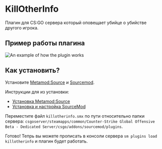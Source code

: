 # KillOtherInfo
Плагин для CS:GO сервера который оповещает убийце о убийстве другого игрока.

## Пример работы плагина

![An example of how the plugin works](./GIF/example.gif)

## Как установить?
Установите [Metamod:Source](https://www.sourcemm.net/downloads.php?branch=stable) и [Sourcemod](https://www.sourcemod.net/downloads.php?branch=stable). 

Инструкции для из установки:
- [Установка Metamod:Source](https://hlmod.net/threads/ustanovka-metamod-source.91/)
- [Установка и настройка SourceMod](https://hlmod.net/threads/ustanovka-i-nastrojka-sourcemod.90/)

Переместите файл `killotherinfo.smx` по пути относительно папки сервера: `сsgoserver/steamapps/common/Counter-Strike Global Offensive Beta - Dedicated Server/csgo/addons/sourcemod/plugins`.

Готово! Тепрь вы можете прописать в консоли сервера `sm plugins load killotherinfo` и плагин будет работать.